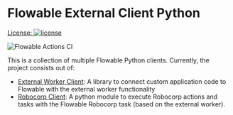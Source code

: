 # Flowable External Client Python

[License:
![license](https://img.shields.io/hexpm/l/plug.svg)](https://github.com/flowable/flowable-external-client-python/blob/main/LICENSE)

![Flowable Actions CI](https://github.com/flowable/flowable-external-client-python/actions/workflows/main.yml/badge.svg?branch=main)

This is a collection of multiple Flowable Python clients.
Currently, the project consists out of:

* [External Worker Client](./external-worker): A library to connect custom application code to Flowable with the external worker functionality
* [Robocorp Client](./robocorp-client): A python module to execute Robocorp actions and tasks with the Flowable Robocorp task (based on the external worker).